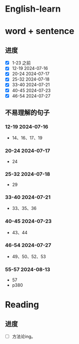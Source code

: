 # English-learn

# word + sentence
## 进度
- [x] 1-23 之前
- [x] 12-19 2024-07-16
- [x] 20-24 2024-07-17
- [x] 25-32 2024-07-18 
- [x] 33-40 2024-07-21
- [x] 40-45 2024-07-23
- [x] 46-54 2024-07-27
## 不易理解的句子

### 12-19 2024-07-16
- 14、16、17、19

### 20-24 2024-07-17
- 24

### 25-32 2024-07-18
- 29

### 33-40 2024-07-21
- 33、35、36

### 40-45 2024-07-23
- 43、44
### 46-54 2024-07-27
- 49、50、52、53

### 55-57 2024-08-13
- 57
- p380

# Reading

## 进度

- [ ] 方法论ing。
